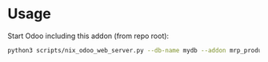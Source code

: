 # Usage

Start Odoo including this addon (from repo root):

```bash
python3 scripts/nix_odoo_web_server.py --db-name mydb --addon mrp_product_expiry
```
